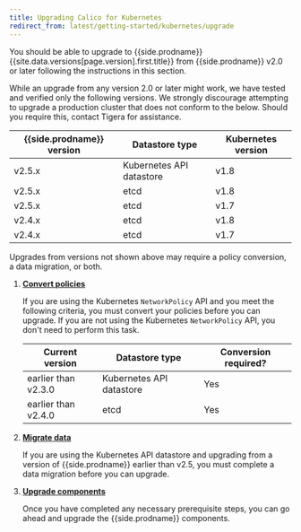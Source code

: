 ```yaml
---
title: Upgrading Calico for Kubernetes
redirect_from: latest/getting-started/kubernetes/upgrade
---
```


You should be able to upgrade to {{side.prodname}} {{site.data.versions[page.version].first.title}} 
from {{side.prodname}} v2.0 or later following the instructions in this section.

While an upgrade from any version 2.0 or later might work, we have tested and 
verified only the following versions. We strongly discourage attempting to upgrade 
a production cluster that does not conform to the below. Should you require this, 
contact Tigera for assistance. 

| {{side.prodname}} version | Datastore type           | Kubernetes version  |
| ------------------------- | ------------------------ | ------------------- |
| v2.5.x                    | Kubernetes API datastore | v1.8                |
| v2.5.x                    | etcd                     | v1.8                |
| v2.5.x                    | etcd                     | v1.7                |
| v2.4.x                    | etcd                     | v1.8                |
| v2.4.x                    | etcd                     | v1.7                |

Upgrades from versions not shown above may require a policy conversion, a data migration, 
or both.

1. **[Convert policies](/{{page.version}}/getting-started/kubernetes/upgrade/convert)** 

   If you are using the Kubernetes `NetworkPolicy` API and you meet the following criteria, 
   you must convert your policies before you can upgrade. If you are not using the 
   Kubernetes `NetworkPolicy` API, you don't need to perform this task.

   | Current version     | Datastore type           | Conversion required? |
   | ------------------- | ------------------------ | -------------------- |
   | earlier than v2.3.0 | Kubernetes API datastore | Yes                  |
   | earlier than v2.4.0 | etcd                     | Yes                  |

1. **[Migrate data](/{{page.version}}/getting-started/kubernetes/upgrade/migrate)** 

   If you are using the Kubernetes API datastore and upgrading from a version of
   {{side.prodname}} earlier than v2.5, you must complete a data migration before you can upgrade.

1. **[Upgrade components](/{{page.version}}/getting-started/kubernetes/upgrade/upgrade)** 

   Once you have completed any necessary prerequisite steps, you can go ahead and 
   upgrade the {{side.prodname}} components.
